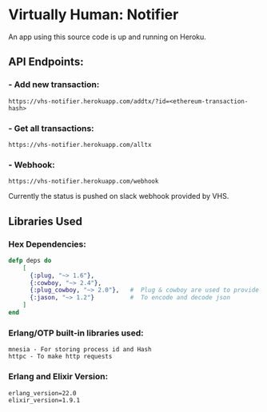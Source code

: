 # Virtually Human: Notifier

An app using this source code is up and running on Heroku.

## API Endpoints:

### - Add new transaction:
```
https://vhs-notifier.herokuapp.com/addtx/?id=<ethereum-transaction-hash>
```

### - Get all transactions:
```
https://vhs-notifier.herokuapp.com/alltx
```

### - Webhook:
```
https://vhs-notifier.herokuapp.com/webhook
```

Currently the status is pushed on slack webhook provided by VHS.



## Libraries Used

### Hex Dependencies:

```elixir
defp deps do
    [
      {:plug, "~> 1.6"},
      {:cowboy, "~> 2.4"},
      {:plug_cowboy, "~> 2.0"},   #  Plug & cowboy are used to provide api endpoints
      {:jason, "~> 1.2"}          #  To encode and decode json
    ]
end
```
### Erlang/OTP built-in libraries used:

```
mnesia - For storing process id and Hash
httpc - To make http requests
```

### Erlang and Elixir Version:

```
erlang_version=22.0   
elixir_version=1.9.1
```